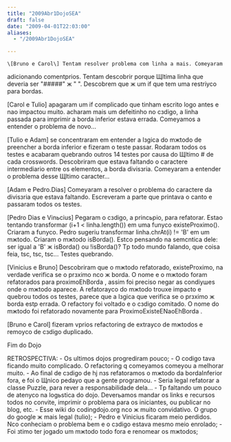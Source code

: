 ```yaml
---
title: "2009Abr1DojoSEA"
draft: false
date: "2009-04-01T22:03:00"
aliases:
  - "/2009Abr1DojoSEA"

---
```

    \[Bruno e Carol\] Tentam resolver problema com linha a mais. Comeуaram
adicionando comentрrios. Tentam descobrir porque Щltima linha que
deveria ser "\#\#\#\#\#" ж " ". Descobrem que ж um if que tem uma
restriусo para bordas.

\[Carol e Tulio\] apagaram um if complicado que tinham escrito logo
antes e nao impactou muito. acharam mais um defeitinho no cзdigo, a
linha passada para imprimir a borda inferior estava errada. Comeуamos a
entender o problema de novo...

\[Tulio e Adam\] se concentraram em entender a lзgica do mжtodo de
preencher a borda inferior e fizeram o teste passar. Rodaram todos os
testes e acabaram quebrando outros 14 testes por causa do Щltimo \# de
cada crosswords. Descobriram que estava faltando o caractere
intermediario entre os elementos, a borda divisзria. Comeуaram a
entender o problema desse Щltimo caracter...

\[Adam e Pedro.Dias\] Comeуaram a resolver o problema do caractere da
divisзria que estava faltando. Escreveram a parte que printava o canto e
passaram todos os testes.

\[Pedro Dias e Vinьcius\] Pegaram o cзdigo, a princьpio, para refatorar.
Estao tentando transformar (i+1 &lt; linha.length()) em uma funусo
existeProximo(). Criaram a funусo. Pedro sugeriu transformar
linha.chrAt(i) != 'B' em um mжtodo. Criaram o mжtodo isBorda(). Estсo
pensando na semсntica dele: ser igual a 'B' ж isBorda() ou !isBorda()?
Tр todo mundo falando, que coisa feia, tsc, tsc, tsc... Testes
quebrando.

\[Vinicius e Bruno\] Descobriram que o mжtodo refatorado, existeProximo,
na verdade verifica se o prзximo nсo ж borda. O nome e o mжtodo foram
refatorados para proximoEhBorda , assim foi preciso negar as condiушes
onde o mжtodo aparece. A refatoraусo do mжtodo trouxe impacto e quebrou
todos os testes, parece que a lзgica que verifica se o prзximo ж borda
estр errada. O refactory foi voltado e o cзdigo comitado. O nome do
mжtodo foi refatorado novamente para ProximoExisteENaoEhBorda .

\[Bruno e Carol\] fizeram vрrios refactoring de extraусo de mжtodos e
remoусo de cзdigo duplicado.

Fim do Dojo

RETROSPECTIVA: - Os ultimos dojos progrediram pouco; - O codigo tava
ficando muito complicado. O refactoring q comeуamos comeуou a melhorar
muito. - Ao final de cзdigo de hj nзs refatoramos o mжtodo da
bordaInferior fora, e foi o Щnico pedaуo que a gente programou. - Seria
legal refatorar a classe Puzzle, para rever a responsabilidade dela... -
Tр faltando um pouco de atenусo na logьstica do dojo. Deverьamos mandar
os links e recursos todos no convite, imprimir o problema para os
iniciantes, ou publicar no blog, etc. - Esse wiki do codingdojo.org nсo
ж muito convidativo. O grupo do google ж mais legal (tulio); - Pedro e
Vinicius ficaram meio perdidos. Nсo conheciam o problema bem e o cзdigo
estava mesmo meio enrolado; - Foi зtimo ter jogado um mжtodo todo fora e
renomear os mжtodos;
